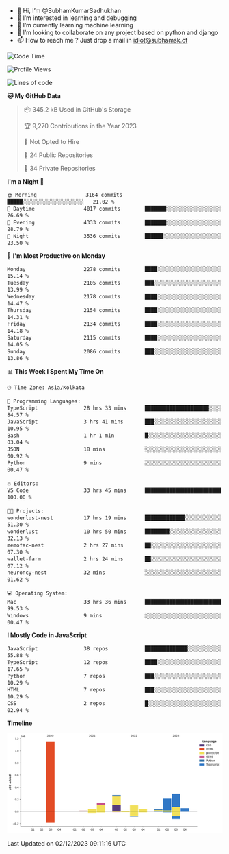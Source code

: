 - 👋 Hi, I’m @SubhamKumarSadhukhan
- 👀 I’m interested in learning and debugging
- 🌱 I’m currently learning machine learning
- 💞️ I’m looking to collaborate on any project based on python and django
- 📫 How to reach me ?
      Just drop a mail in idiot@subhamsk.cf

<!---
SubhamKumarSadhukhan/SubhamKumarSadhukhan is a ✨ special ✨ repository because its `README.md` (this file) appears on your GitHub profile.
You can click the Preview link to take a look at your changes.
--->


<!--START_SECTION:waka-->
![Code Time](http://img.shields.io/badge/Code%20Time-1%2C755%20hrs%2044%20mins-blue)

![Profile Views](http://img.shields.io/badge/Profile%20Views-0-blue)

![Lines of code](https://img.shields.io/badge/From%20Hello%20World%20I%27ve%20Written-2.4%20million%20lines%20of%20code-blue)

**🐱 My GitHub Data** 

> 📦 345.2 kB Used in GitHub's Storage 
 > 
> 🏆 9,270 Contributions in the Year 2023
 > 
> 🚫 Not Opted to Hire
 > 
> 📜 24 Public Repositories 
 > 
> 🔑 34 Private Repositories 
 > 
**I'm a Night 🦉** 

```text
🌞 Morning                3164 commits        █████░░░░░░░░░░░░░░░░░░░░   21.02 % 
🌆 Daytime                4017 commits        ███████░░░░░░░░░░░░░░░░░░   26.69 % 
🌃 Evening                4333 commits        ███████░░░░░░░░░░░░░░░░░░   28.79 % 
🌙 Night                  3536 commits        ██████░░░░░░░░░░░░░░░░░░░   23.50 % 
```
📅 **I'm Most Productive on Monday** 

```text
Monday                   2278 commits        ████░░░░░░░░░░░░░░░░░░░░░   15.14 % 
Tuesday                  2105 commits        ███░░░░░░░░░░░░░░░░░░░░░░   13.99 % 
Wednesday                2178 commits        ████░░░░░░░░░░░░░░░░░░░░░   14.47 % 
Thursday                 2154 commits        ████░░░░░░░░░░░░░░░░░░░░░   14.31 % 
Friday                   2134 commits        ████░░░░░░░░░░░░░░░░░░░░░   14.18 % 
Saturday                 2115 commits        ████░░░░░░░░░░░░░░░░░░░░░   14.05 % 
Sunday                   2086 commits        ███░░░░░░░░░░░░░░░░░░░░░░   13.86 % 
```


📊 **This Week I Spent My Time On** 

```text
🕑︎ Time Zone: Asia/Kolkata

💬 Programming Languages: 
TypeScript               28 hrs 33 mins      █████████████████████░░░░   84.57 % 
JavaScript               3 hrs 41 mins       ███░░░░░░░░░░░░░░░░░░░░░░   10.95 % 
Bash                     1 hr 1 min          █░░░░░░░░░░░░░░░░░░░░░░░░   03.04 % 
JSON                     18 mins             ░░░░░░░░░░░░░░░░░░░░░░░░░   00.92 % 
Python                   9 mins              ░░░░░░░░░░░░░░░░░░░░░░░░░   00.47 % 

🔥 Editors: 
VS Code                  33 hrs 45 mins      █████████████████████████   100.00 % 

🐱‍💻 Projects: 
wonderlust-nest          17 hrs 19 mins      █████████████░░░░░░░░░░░░   51.30 % 
wonderlust               10 hrs 50 mins      ████████░░░░░░░░░░░░░░░░░   32.13 % 
memofac-nest             2 hrs 27 mins       ██░░░░░░░░░░░░░░░░░░░░░░░   07.30 % 
wallet-farm              2 hrs 24 mins       ██░░░░░░░░░░░░░░░░░░░░░░░   07.12 % 
neuroncy-nest            32 mins             ░░░░░░░░░░░░░░░░░░░░░░░░░   01.62 % 

💻 Operating System: 
Mac                      33 hrs 36 mins      █████████████████████████   99.53 % 
Windows                  9 mins              ░░░░░░░░░░░░░░░░░░░░░░░░░   00.47 % 
```

**I Mostly Code in JavaScript** 

```text
JavaScript               38 repos            ██████████████░░░░░░░░░░░   55.88 % 
TypeScript               12 repos            ████░░░░░░░░░░░░░░░░░░░░░   17.65 % 
Python                   7 repos             ███░░░░░░░░░░░░░░░░░░░░░░   10.29 % 
HTML                     7 repos             ███░░░░░░░░░░░░░░░░░░░░░░   10.29 % 
CSS                      2 repos             █░░░░░░░░░░░░░░░░░░░░░░░░   02.94 % 
```



**Timeline**

![Lines of Code chart](https://raw.githubusercontent.com/SubhamKumarSadhukhan/SubhamKumarSadhukhan/main/assets/bar_graph.png)


 Last Updated on 02/12/2023 09:11:16 UTC
<!--END_SECTION:waka-->
